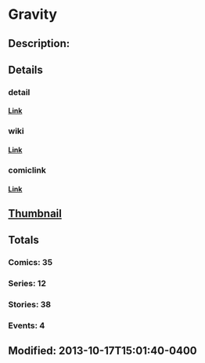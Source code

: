 # Gravity
## Description: 
## Details
### detail
#### [Link](http://marvel.com/characters/848/gravity?utm_campaign=apiRef&utm_source=225578a89fc76f3d20fbffda5d17a88d)
### wiki
#### [Link](http://marvel.com/universe/Gravity_%28Greg_Willis%29?utm_campaign=apiRef&utm_source=225578a89fc76f3d20fbffda5d17a88d)
### comiclink
#### [Link](http://marvel.com/comics/characters/1010702/gravity?utm_campaign=apiRef&utm_source=225578a89fc76f3d20fbffda5d17a88d)
## [Thumbnail](http://i.annihil.us/u/prod/marvel/i/mg/5/70/526033d50fa1b.jpg)
## Totals
### Comics: 35
### Series: 12
### Stories: 38
### Events: 4
## Modified: 2013-10-17T15:01:40-0400